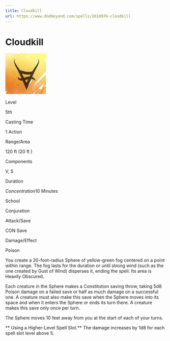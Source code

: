 ```yaml
---
title: Cloudkill
url: https://www.dndbeyond.com/spells/2618976-cloudkill
---
```


# Cloudkill

![Cloudkill](cloudkill.png)

Level

5th

Casting Time

1 Action

Range/Area

120 ft
(20 ft )

Components

V, S

Duration

*Concentration*10 Minutes

School

Conjuration

Attack/Save

CON Save

Damage/Effect

Poison

You create a 20-foot-radius Sphere of yellow-green fog centered on a point within range. The fog lasts for the duration or until strong wind (such as the one created by Gust of Wind) disperses it, ending the spell. Its area is Heavily Obscured.

Each creature in the Sphere makes a Constitution saving throw, taking 5d8 Poison damage on a failed save or half as much damage on a successful one. A creature must also make this save when the Sphere moves into its space and when it enters the Sphere or ends its turn there. A creature makes this save only once per turn.

The Sphere moves 10 feet away from you at the start of each of your turns.

** Using a Higher-Level Spell Slot.** The damage increases by 1d8 for each spell slot level above 5.